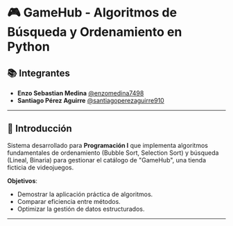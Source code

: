 # 🎮 GameHub - Algoritmos de Búsqueda y Ordenamiento en Python

## 📚 Integrantes
- **Enzo Sebastian Medina** [@enzomedina7498](mailto:enzomedina7498@gmail.com)
- **Santiago Pérez Aguirre** [@santiagoperezaguirre910](mailto:santiagoperezaguirre910@gmail.com)

---

## 🌟 Introducción
Sistema desarrollado para **Programación I** que implementa algoritmos fundamentales de ordenamiento (Bubble Sort, Selection Sort) y búsqueda (Lineal, Binaria) para gestionar el catálogo de "GameHub", una tienda ficticia de videojuegos. 

**Objetivos**:
- Demostrar la aplicación práctica de algoritmos.
- Comparar eficiencia entre métodos.
- Optimizar la gestión de datos estructurados.

---

